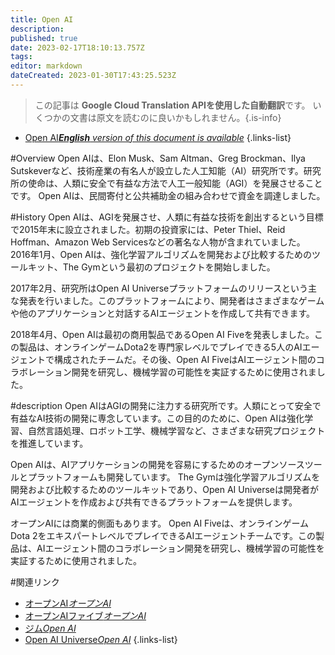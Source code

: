 ```yaml
---
title: Open AI
description: 
published: true
date: 2023-02-17T18:10:13.757Z
tags: 
editor: markdown
dateCreated: 2023-01-30T17:43:25.523Z
---
```


> この記事は **Google Cloud Translation APIを使用した自動翻訳**です。
いくつかの文書は原文を読むのに良いかもしれません。{.is-info}
- [Open AI***English** version of this document is available*](/en/Knowledge-base/Dictionary/open-ai)
{.links-list}


#Overview
Open AIは、Elon Musk、Sam Altman、Greg Brockman、Ilya Sutskeverなど、技術産業の有名人が設立した人工知能（AI）研究所です。研究所の使命は、人類に安全で有益な方法で人工一般知能（AGI）を発展させることです。 Open AIは、民間寄付と公共補助金の組み合わせで資金を調達しました。

#History
Open AIは、AGIを発展させ、人類に有益な技術を創出するという目標で2015年末に設立されました。初期の投資家には、Peter Thiel、Reid Hoffman、Amazon Web Servicesなどの著名な人物が含まれていました。 2016年1月、Open AIは、強化学習アルゴリズムを開発および比較するためのツールキット、The Gymという最初のプロジェクトを開始しました。

2017年2月、研究所はOpen AI Universeプラットフォームのリリースという主な発表を行いました。このプラットフォームにより、開発者はさまざまなゲームや他のアプリケーションと対話するAIエージェントを作成して共有できます。

2018年4月、Open AIは最初の商用製品であるOpen AI Fiveを発表しました。この製品は、オンラインゲームDota2を専門家レベルでプレイできる5人のAIエージェントで構成されたチームだ。その後、Open AI FiveはAIエージェント間のコラボレーション開発を研究し、機械学習の可能性を実証するために使用されました。

#description
Open AIはAGIの開発に注力する研究所です。人類にとって安全で有益なAI技術の開発に専念しています。この目的のために、Open AIは強化学習、自然言語処理、ロボット工学、機械学習など、さまざまな研究プロジェクトを推進しています。

Open AIは、AIアプリケーションの開発を容易にするためのオープンソースツールとプラットフォームも開発しています。 The Gymは強化学習アルゴリズムを開発および比較するためのツールキットであり、Open AI Universeは開発者がAIエージェントを作成および共有できるプラットフォームを提供します。

オープンAIには商業的側面もあります。 Open AI Fiveは、オンラインゲームDota 2をエキスパートレベルでプレイできるAIエージェントチームです。この製品は、AIエージェント間のコラボレーション開発を研究し、機械学習の可能性を実証するために使用されました。

#関連リンク
- [オープンAI*オープンAI*](https://openai.com/)
- [オープンAIファイブ*オープンAI*](https://openai.com/five/)
- [ジム*Open AI*](https://gym.openai.com/)
- [Open AI Universe*Open AI*](https://universe.openai.com/)
{.links-list}